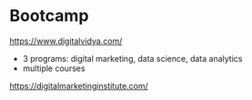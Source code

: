 # Bootcamp

https://www.digitalvidya.com/
- 3 programs: digital marketing, data science, data analytics
- multiple courses

https://digitalmarketinginstitute.com/

